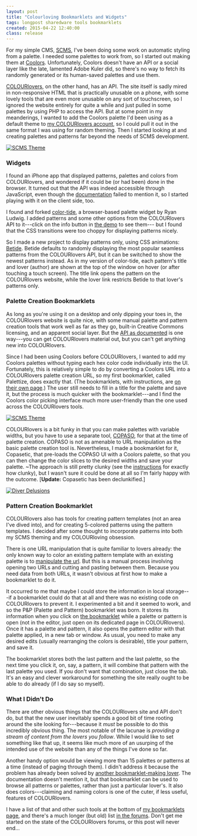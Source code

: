 ```yaml
---
layout: post
title: "Colourloving Bookmarklets and Widgets"
tags: longpost sharedware tools bookmarklets
created: 2015-04-22 12:40:00
class: release
---
```

For my simple CMS, [SCMS](/blog/2015/03/26/scms/), I've been doing some work on automatic styling from a palette.  I needed some palettes to work from, so I started out making them at [Coolors](https://coolors.co/).  Unfortunately, Coolors doesn't have an API or a social layer like the late, lamented Adobe Kuler did, so there's no way to fetch its randomly generated or its human-saved palettes and use them.

[COLOURlovers](http://www.colourlovers.com), on the other hand, has an API.  The site itself is sadly mired in non-responsive HTML that is practically unusable on a phone, with some lovely tools that are even more unusable on any sort of touchscreen, so I ignored the website entirely for quite a while and just pulled in some palettes by using PHP to access the API.  But at some point in my meanderings, I wanted to add the Coolors palette I'd been using as a default theme to [my COLOURlovers account](http://www.colourlovers.com/lover/mcdemarco), so I could pull it out in the same format I was using for random theming.  Then I started looking at and creating palettes and patterns far beyond the needs of SCMS development.

[![SCMS Theme](http://www.colourlovers.com/wallPaper/450x30/pw/3706860/s.png?o=0)](http://www.colourlovers.com/palette/3706860/SCMS_Theme)

### Widgets

I found an iPhone app that displayed patterns, palettes and colors from COLOURlovers, and wondered if it could be (or had been) done in the browser.  It turned out that the API was indeed accessible through JavaScript, even though the [documentation](http://www.colourlovers.com/api) failed to mention it, so I started playing with it on the client side, too.

I found and forked [color-tide](http://ryan-ludwig.github.io/color-tide/), a browser-based palette widget by Ryan Ludwig.  I added patterns and some other options from the COLOURlovers API to it---click on the info button in [the demo](http://mcdemarco.github.io/color-tide/) to see them--- but I found that the CSS transitions were too choppy for displaying patterns nicely.

So I made a new project to display patterns only, using CSS animations: [Betide](http://mcdemarco.github.io/betide/).  Betide defaults to randomly displaying the most popular seamless patterns from the COLOURlovers API, but it can be switched to show the newest patterns instead.  As in my version of color-tide, each pattern's title and lover (author) are shown at the top of the window on hover (or after touching a touch screen). The title link opens the pattern on the COLOURlovers website, while the lover link restricts Betide to that lover's patterns only.

### Palette Creation Bookmarklets

As long as you're using it on a desktop and only dipping your toes in, the COLOURlovers website is quite nice, with some manual palette and pattern creation tools that work well as far as they go, built-in Creative Commons licensing, and an apparent social layer.  But the [API as documented](http://www.colourlovers.com/api) is one way---you can get COLOURlovers material out, but you can't get anything new into COLOURlovers.

Since I had been using Coolors before COLOURlovers, I wanted to add my Coolors palettes without typing each hex color code individually into the UI.  Fortunately, this is relatively simple to do by converting a Coolors URL into a COLOURlovers palette creation URL, so my first bookmarklet, called Palettize, does exactly that.  (The bookmarklets, with instructions, are [on their own page](/tools/colourlets/).)  The user still needs to fill in a title for the palette and save it, but the process is much quicker with the bookmarklet---and I find the Coolors color picking interface much more user-friendly than the one used across the COLOURlovers tools.

[![SCMS Theme](http://www.colourlovers.com/images/badges/p/3706/3706860_SCMS_Theme.png)](http://www.colourlovers.com/palette/3706860/SCMS_Theme)

COLOURlovers is a bit funky in that you can make palettes with variable widths, but you have to use a separate tool, [COPASO](http://www.colourlovers.com/copaso/ColorPaletteSoftware), for that at the time of palette creation.  COPASO is not as amenable to URL manipulation as the basic palette creation tool is.  Nevertheless, I made a bookmarklet for it, Copasetic, that pre-loads the COPASO UI with a Coolors palette, so that you can then change the color slices to the desired widths and save your palette.  ~The approach is still pretty clunky (see the [instructions](/tools/colourlets/) for exactly how clunky), but I wasn't sure it could be done at all so I'm fairly happy with the outcome.  [**Update:** Copasetic has been declunkified.]

[![Diver Delusions](http://www.colourlovers.com/images/badges/pw/3736/3736428_Diver_Delusions.png?1)](http://www.colourlovers.com/palette/3736428/Diver_Delusions)

### Pattern Creation Bookmarklet

COLOURlovers also has tools for creating pattern templates (not an area I've dived into), and for creating 5-colored patterns using the pattern templates.  I decided after some thought to incorporate patterns into both my SCMS theming and my COLOURloving obsession.

There is one URL manipulation that is quite familiar to lovers already: the only known way to color an existing  pattern template with an existing palette is to [manipulate the url](http://www.colourlovers.com/group/Patterns_By_Type/conversations/13076/TRICK:_HOW_TO_QUICKLY_COMBINE_ANY_PATTERN_PALETTE).  But this is a manual process involving opening two URLs and cutting and pasting between them.  Because you need data from both URLs, it wasn't obvious at first how to make a bookmarklet to do it.

It occurred to me that maybe I could store the information in local storage---if a bookmarklet could do that at all and there was no existing code on COLOURlovers to prevent it.  I experimented a bit and it seemed to work, and so the P&P (Palette and Pattern) bookmarklet was born.  It stores its information when you click on [the bookmarklet](/tools/colourlets/#pandp) while a palette or pattern is open (not in the editor, just open on its dedicated page in COLOURlovers).  Once it has a palette and pattern, it also opens the pattern editor with that palette applied, in a new tab or window.  As usual, you need to make any desired edits (usually rearranging the colors is desirable), title your pattern, and save it.

The bookmarklet stores both the last pattern and the last palette, so the next time you click it, on, say, a pattern, it will combine that pattern with the last palette you used.  If you don't want that combination, just close the tab.  It's an easy and clever workaround for something the site really ought to be able to do already (if I do say so myself).

### What I Didn't Do

There are other obvious things that the COLOURlovers site and API don't do, but that the new user inevitably spends a good bit of time rooting around the site looking for---because it *must* be possible to do this incredibly obvious thing.  The most notable of the lacunae is *providing a stream of content from the lovers you follow*.  While I would like to set something like that up, it seems like much more of an usurping of the intended use of the website than any of the things I've done so far.

Another handy option would be viewing more than 15 palettes or patterns at a time (instead of paging through them).  I didn't address it because the problem has already been solved by [another bookmarklet-making lover](http://www.codenamecuttlefish.com/project-files/bookmarklet/).  The documentation doesn't mention it, but that bookmarklet can be used to browse all patterns or palettes, rather than just a particular lover's.  It also does colors---claiming and naming colors is one of the cuter, if less useful, features of COLOURlovers.

I have a list of that and other such tools at the bottom of [my bookmarklets page](/tools/colourlets/), and there's a much longer (but old) list [in the forums](http://www.colourlovers.com/group/Interpretation_Fun/conversations/9196/Places_To_find_inspiration_guides_exercices...).  Don't get me started on the state of the COLOURlovers forums, or this post will never end...
